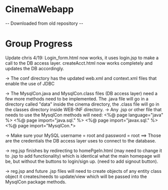 # CinemaWebapp

-- Downloaded from old repository --

# Group Progress

Update chris 4/19: Login_form.html now works, it uses login.jsp to make a call to the DB access layer. createAcct.html now works completely and updates the DB accordingly.

-> The conf directory has the updated web.xml and context.xml files that enable the use of JDBC

-> The MysqlCon.java and MysqlCon.class files (DB access layer) need a few more methods need to be implemented. The .java file will go in a directory called "data" inside the cinema directory, the .class file will go in the classes directory inside WEB-INF directory. -> Any .jsp or other file that needs to use the MysqlCon methods will need: <%@ page language="java" %> <%@ page import="java.sql." %> <%@ page import="javax.sql." %> <%@ page import="MysqlCon.*>

-> Make sure your MySQL username = root and password = root ==> Those are the credentials the DB access layer uses to connect to the database.

-> reg.jsp finishes by redirecting to homePgeIn.html (may need to change it to .jsp to add functionality) which is identical what the main homepage will be, but without the buttons to login/sign up. (need to add signout button).

-> reg.jsp and future .jsp files will need to create objects of any entity class object it creates/needs to update/view which will be passed into the MysqlCon package methods.
